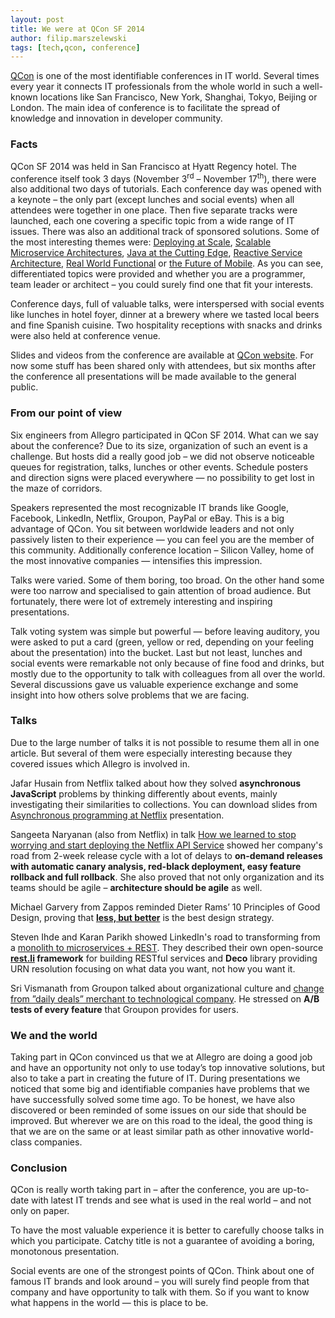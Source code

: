 ```yaml
---
layout: post
title: We were at QCon SF 2014
author: filip.marszelewski
tags: [tech,qcon, conference]
---
```


[QCon](http://qconferences.com/) is one of the most identifiable conferences in IT world. Several times every year it connects IT professionals
from the whole world in such a well-known locations like San Francisco, New York, Shanghai, Tokyo, Beijing or London.
The main idea of conference is to facilitate the spread of knowledge and innovation in developer community.

### Facts

QCon SF 2014 was held in San Francisco at Hyatt Regency hotel. The conference itself took 3 days
(November 3<sup>rd</sup> – November 17<sup>th</sup>), there were also additional two days of tutorials. Each conference day was opened
with a keynote – the only part (except lunches and social events) when all attendees were together in one place.
Then five separate tracks were launched, each one covering a specific topic from a wide range of IT issues.
There was also an additional track of sponsored solutions. Some of the most interesting themes were:
[Deploying at Scale](https://qconsf.com/track/deploying-scale),
[Scalable Microservice Architectures](https://qconsf.com/track/scalable-microservice-architectures),
[Java at the Cutting Edge](https://qconsf.com/track/java-cutting-edge),
[Reactive Service Architecture](https://qconsf.com/track/reactive-service-architecture),
[Real World Functional](https://qconsf.com/track/real-world-functional) or
[the Future of Mobile](https://qconsf.com/track/future-mobile). As you can see, differentiated topics were provided and
whether you are a programmer, team leader or architect – you could surely find one that fit your interests.

Conference days, full of valuable talks, were interspersed with social events like lunches in hotel foyer, dinner
at a brewery where we tasted local beers and fine Spanish cuisine. Two hospitality receptions with snacks and
drinks were also held at conference venue.

Slides and videos from the conference are available at [QCon website](https://qconsf.com/schedule). For now some stuff has been shared only
with attendees, but six months after the conference all presentations will be made available to the general public.

### From our point of view

Six engineers from Allegro participated in QCon SF 2014. What can we say about the conference?
Due to its size, organization of such an event is a challenge. But hosts did a really good job – we did not observe
noticeable queues for registration, talks, lunches or other events.
Schedule posters and direction signs were placed everywhere — no possibility to get lost in the maze of corridors.

Speakers represented the most recognizable IT brands like Google, Facebook, LinkedIn, Netflix, Groupon, PayPal
or eBay. This is a big advantage of QCon. You sit between worldwide leaders and not only passively listen
to their experience — you can feel you are the member of this community. Additionally conference location –
Silicon Valley, home of the most innovative companies — intensifies this impression.

Talks were varied. Some of them boring, too broad. On the other hand some were
too narrow and specialised to gain attention of broad audience. But fortunately, there were lot of extremely
interesting and inspiring presentations.

Talk voting system was simple but powerful — before leaving auditory, you were asked to put a card
(green, yellow or red, depending on your feeling about the presentation) into the bucket.
Last but not least, lunches and social events were remarkable not only because of fine food and drinks,
but mostly due to the opportunity to talk with colleagues from all over the world. Several discussions gave
us valuable experience exchange and some insight into how others solve problems that we are facing.

### Talks

Due to the large number of talks it is not possible to resume them all in one article. But several of them were especially
interesting because they covered issues which Allegro is involved in.

Jafar Husain from Netflix talked about how they solved **asynchronous JavaScript** problems by thinking differently
about events, mainly investigating their similarities to collections. You can download slides
from [Asynchronous programming at Netflix](https://qconsf.com/system/files/presentation-slides/Async%20Javascript%20at%20Netflix-reloaded.pptx)
presentation.

Sangeeta Naryanan (also from Netflix) in talk
[How we learned to stop worrying and start deploying the Netflix API Service](https://qconsf.com/system/files/presentation-slides/qconsf_2014_netflix_API%20%281%29%28FILEminimizer%29.pdf)
showed her company's road from 2-week release cycle with a lot of delays to **on-demand releases with automatic
canary analysis, red-black deployment, easy feature rollback and full rollback**. She also proved that not
only organization and its teams should be agile – **architecture should be agile** as well.

Michael Garvery from Zappos reminded Dieter Rams’ 10 Principles of Good Design, proving that
**[less, but better](https://qconsf.com/system/files/presentation-slides/QCon-Design-MG.pdf)** is the best design strategy.

Steven Ihde and Karan Parikh showed LinkedIn's road to transforming from a
[monolith to microservices + REST](https://qconsf.com/system/files/presentation-slides/Rest.li%20and%20Deco.pptx).
They described their own open-source **[rest.li](http://rest.li/) framework** for building RESTful services and **Deco** library
providing URN resolution focusing on what data you want, not how you want it.

Sri Vismanath from Groupon talked about organizational culture and
[change from ”daily deals” merchant to technological company](https://qconsf.com/system/files/presentation-slides/Sri%20QCon%20SF%20updated%20v3.pptx).
He stressed on **A/B tests of every feature** that Groupon provides for users.

### We and the world

Taking part in QCon convinced us that we at Allegro are doing a good job and have an opportunity not only to
use today’s top innovative solutions, but also to take a part in creating the future of IT.
During presentations we noticed that some big and identifiable companies have problems that we have
successfully solved some time ago. To be honest, we have also discovered or been reminded of some issues on our side
that should be improved. But wherever we are on this road to the ideal, the good thing is that we are on the same or
at least similar path as other innovative world-class companies.

### Conclusion

QCon is really worth taking part in – after the conference, you are up-to-date with latest IT trends and see
what is used in the real world – and not only on paper.

To have the most valuable experience it is better to carefully choose talks in which you participate.
Catchy title is not a guarantee of avoiding a boring, monotonous presentation.

Social events are one of the strongest points of QCon. Think about one of famous IT brands and look around –
you will surely find people from that company and have opportunity to talk with them.
So if you want to know what happens in the world — this is place to be.
